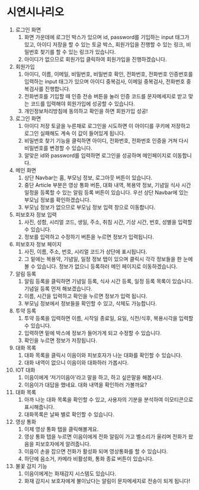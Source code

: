 # 시연시나리오

1. 로그인 화면
    1. 화면 가운데에 로그인 박스가 있으며 id, password를 기입하는 input 태그가 있고, 아이디 저장을 할 수 있는 토글 박스, 회원가입을 진행할 수 있는 링크, 비밀번호 찾기를 할 수 있는 링크가 있습니다.
    2. 아이디가 없으므로 회원가입 클릭하여 회원가입을 진행하겠습니다.
2. 회원가입
    1. 아이디, 이름, 이메일, 비밀번호, 비밀번호 확인, 전화번호, 전화번호 인증번호를 입력하는 input 태그가 있으며 아이디 중복검사, 이메일 중복검사, 전화번호 중복검사를 진행합니다.
    2. 전화번호를 기입할 때 인증 전송 버튼을 눌러 인증 코드를 문자메세지로 받고 맞는 코드를 입력해야 회원가입에 성공할 수 있습니다.
    3. 개인정보처리방침에 동의하고 확인을 하면 회원가입 성공!
3. 로그인 화면
    1. 아이디 저장 토글을 누른채로 로그인을 시도하면 이 아이디를 쿠키에 저장하고 로그인 실패해도 계속 이 값이 들어있게 됩니다.
    2. 비밀번호 찾기 기능을 클릭하면 아이디, 전화번호, 전화번호 인증을 거쳐 다시 비밀번호를 변경할 수 있습니다.
    3. 알맞은 id와 password를 입력하면 로그인을 성공하며 메인페이지로 이동합니다.
4. 메인 화면
    1. 상단 Navbar는 홈, 부모님 정보, 로그아웃 버튼이 있습니다.
    2. 중단 Article 부분은 영상 통화 버튼, 대화 내역, 복용약 정보, 기념일 식사 시간 일정을 등록할 수 있는 알림 등록 버튼이 있습니다. 우선 상단 Navbar에 있는 부모님 정보를 확인하겠습니다.
    3. 부모님 정보가 없으므로 부모님 정보 입력 창으로 이동합니다.
5. 피보호자 정보 입력
    1. 사진, 성함, 시리얼 코드, 생일, 주소, 취침 시간, 기상 시간, 번호, 성별을 입력할 수 있습니다.
    2. 정보를 입력하고 수정하기 버튼을 누르면 정보가 입력됩니다.
6. 피보호자 정보 페이지
    1. 사진, 이름, 주소, 번호, 시리얼 코드가 상단에 표시됩니다.
    2. 그 밑에는 복용약, 기념일, 일정 정보 탭이 있으며 클릭시 각각 정보들을 한 눈에 볼 수 있습니다. 정보가 없으니 등록하러 메인 페이지로 이동하겠습니다.
7. 알림 등록
    1. 알림 등록을 클릭하면 기념일 등록, 식사 시간 등록, 일정 등록 목록이 있습니다. 기념일 등록 먼저 해보겠습니다.
    2. 이름, 시간을 입력하고 확인을 누르면 정보가 입력 됩니다.
    3. 부모님 정보에서 정보들을 확인할 수 있고, 삭제도 가능합니다.
8. 투약 등록
    1. 투약 등록을 입력하면 이름, 시작일 종료일, 요일, 식전/식후, 복용시각을 입력할 수 있습니다.
    2. 입력하면 밑에 박스에 정보가 들어가게 되고 수정할 수 있습니다.
    3. 확인을 누르면 정보가 저장됩니다.
9. 대화 목록
    1. 대화 목록을 클릭시 이음이와 피보호자가 나눈 대화를 확인할 수 있습니다.
    2. 대화 내역이 없으니 이음이와 대화하러 가봅시다.
10. IOT 대화
    1. 이음이에게 ‘저기이음아’라고 말을 하고, 하고 싶은말을 해봅시다.
    2. 이음이가 대답을 했네요. 대화 내역을 확인하러 가볼까요?
11. 대화 목록
    1. 아까 나눈 대화 목록을 확인할 수 있고, 사용자의 기분을 분석하여 이모티콘으로 표시해줍니다.
    2. 대화목록은 날짜 별로 확인할 수 있습니다.
12. 영상 통화
    1. 이제 영상 통화 탭을 클릭해볼게요.
    2. 영상 통화 탭을 누르면 이음이에게 전화 알림이 가고 벨소리가 울리며 전화가 왔음을 피보호자에게 알려줍니다.
    3. 이음이 손을 잡으면 전화가 활성화 되며 영상통화를 할 수 있습니다.
    4. 하단에 음소거, 카메라 비활성화, 통화 종료 버튼이 있습니다.
13. 불꽃 감지 기능
    1. 이음이에게는 화재감지 시스템도 있습니다.
    2. 화재 감지시 보호자에게 불이났다는 알림이 문자메세지로 전송이 되게 됩니다!